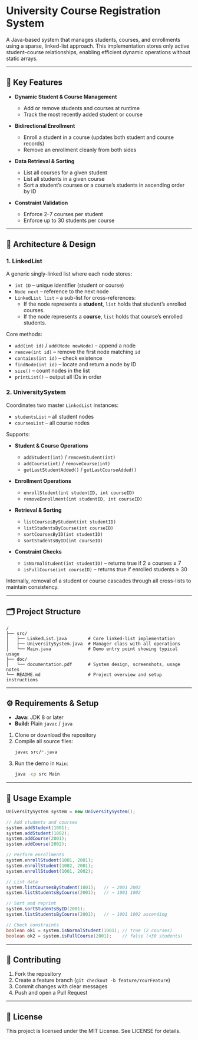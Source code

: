 # University Course Registration System

A Java-based system that manages students, courses, and enrollments using a sparse, linked-list approach. This implementation stores only active student–course relationships, enabling efficient dynamic operations without static arrays.

---

## 🌟 Key Features

- **Dynamic Student & Course Management**

  - Add or remove students and courses at runtime
  - Track the most recently added student or course

- **Bidirectional Enrollment**

  - Enroll a student in a course (updates both student and course records)
  - Remove an enrollment cleanly from both sides

- **Data Retrieval & Sorting**

  - List all courses for a given student
  - List all students in a given course
  - Sort a student’s courses or a course’s students in ascending order by ID

- **Constraint Validation**

  - Enforce 2–7 courses per student
  - Enforce up to 30 students per course

---

## 📐 Architecture & Design

### 1. LinkedList

A generic singly-linked list where each node stores:

- `int ID` – unique identifier (student or course)
- `Node next` – reference to the next node
- `LinkedList list` – a sub-list for cross-references:
  - If the node represents a **student**, `list` holds that student’s enrolled courses.
  - If the node represents a **course**, `list` holds that course’s enrolled students.

Core methods:

- `add(int id)` / `add(Node newNode)` – append a node
- `remove(int id)` – remove the first node matching `id`
- `contains(int id)` – check existence
- `findNode(int id)` – locate and return a node by ID
- `size()` – count nodes in the list
- `printList()` – output all IDs in order

### 2. UniversitySystem

Coordinates two master `LinkedList` instances:

- `studentsList` – all student nodes
- `coursesList` – all course nodes

Supports:

- **Student & Course Operations**

  - `addStudent(int)` / `removeStudent(int)`
  - `addCourse(int)` / `removeCourse(int)`
  - `getLastStudentAdded()` / `getLastCourseAdded()`

- **Enrollment Operations**

  - `enrollStudent(int studentID, int courseID)`
  - `removeEnrollment(int studentID, int courseID)`

- **Retrieval & Sorting**

  - `listCoursesByStudent(int studentID)`
  - `listStudentsByCourse(int courseID)`
  - `sortCoursesByID(int studentID)`
  - `sortStudentsByID(int courseID)`

- **Constraint Checks**

  - `isNormalStudent(int studentID)` – returns true if 2 ≤ courses ≤ 7
  - `isFullCourse(int courseID)` – returns true if enrolled students ≥ 30

Internally, removal of a student or course cascades through all cross-lists to maintain consistency.

---

## 🗂️ Project Structure

```
/
├── src/
│   ├── LinkedList.java        # Core linked-list implementation
│   ├── UniversitySystem.java  # Manager class with all operations
│   └── Main.java              # Demo entry point showing typical usage
├── doc/
│   └── documentation.pdf      # System design, screenshots, usage notes
└── README.md                  # Project overview and setup instructions
```

---

## ⚙️ Requirements & Setup

- **Java:** JDK 8 or later
- **Build:** Plain `javac` / `java`

1. Clone or download the repository
2. Compile all source files:
   ```bash
   javac src/*.java
   ```
3. Run the demo in `Main`:
   ```bash
   java -cp src Main
   ```

---

## 🚀 Usage Example

```java
UniversitySystem system = new UniversitySystem();

// Add students and courses
system.addStudent(1001);
system.addStudent(1002);
system.addCourse(2001);
system.addCourse(2002);

// Perform enrollments
system.enrollStudent(1001, 2001);
system.enrollStudent(1002, 2001);
system.enrollStudent(1001, 2002);

// List data
system.listCoursesByStudent(1001);   // → 2001 2002
system.listStudentsByCourse(2001);   // → 1001 1002

// Sort and reprint
system.sortStudentsByID(2001);
system.listStudentsByCourse(2001);   // → 1001 1002 ascending

// Check constraints
boolean ok1 = system.isNormalStudent(1001); // true (2 courses)
boolean ok2 = system.isFullCourse(2001);    // false (<30 students)
```

---

## 🤝 Contributing

1. Fork the repository
2. Create a feature branch (`git checkout -b feature/YourFeature`)
3. Commit changes with clear messages
4. Push and open a Pull Request

---

## 📄 License

This project is licensed under the MIT License. See LICENSE for details.
